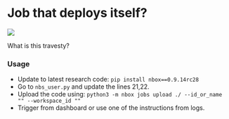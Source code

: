 # Job that deploys itself?

<img src="https://i.pinimg.com/736x/fd/02/fa/fd02fab1cf5ed6093717e2f4713769a4.jpg">

What is this travesty?

### Usage

- Update to latest research code: `pip install nbox==0.9.14rc28`
- Go to `nbs_user.py` and update the lines 21,22.
- Upload the code using: `python3 -m nbox jobs upload ./ --id_or_name "" --workspace_id ""`
- Trigger from dashboard or use one of the instructions from logs.

